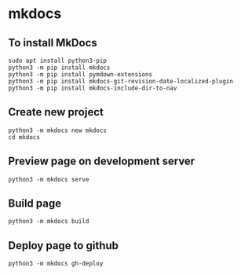 # mkdocs

## To install MkDocs
```
sudo apt install python3-pip
python3 -m pip install mkdocs
python3 -m pip install pymdown-extensions
python3 -m pip install mkdocs-git-revision-date-localized-plugin
python3 -m pip install mkdocs-include-dir-to-nav
```

## Create new project
```
python3 -m mkdocs new mkdocs
cd mkdocs
```

## Preview page on development server
```
python3 -m mkdocs serve
```

## Build page
```
python3 -m mkdocs build
```

## Deploy page to github
```
python3 -m mkdocs gh-deploy
```
